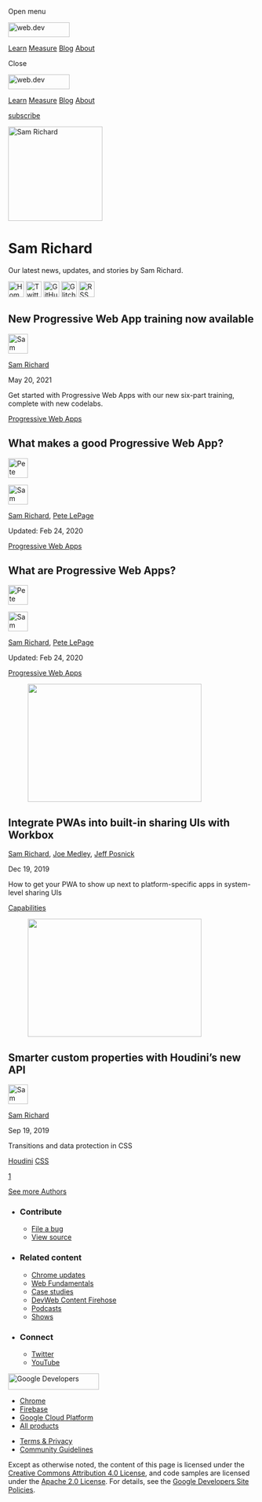 <span class="w-tooltip w-tooltip--left">Open menu</span>

<a href="/" class="gc-analytics-event header-default__logo-link"><img src="/images/lockup.svg" alt="web.dev" class="header-default__logo" width="125" height="30" /></a>

<a href="/learn/" class="gc-analytics-event header-default__link">Learn</a> <a href="/measure/" class="gc-analytics-event header-default__link">Measure</a> <a href="/blog/" class="gc-analytics-event header-default__link">Blog</a> <a href="/about/" class="gc-analytics-event header-default__link">About</a>

<span class="w-tooltip">Close</span>

<a href="/" class="gc-analytics-event"><img src="/images/lockup.svg" alt="web.dev" class="drawer-default__logo" width="125" height="30" /></a>

<a href="/learn/" class="gc-analytics-event drawer-default__link">Learn</a> <a href="/measure/" class="gc-analytics-event drawer-default__link">Measure</a> <a href="/blog/" class="gc-analytics-event drawer-default__link">Blog</a> <a href="/about/" class="gc-analytics-event drawer-default__link">About</a>

<a href="/newsletter/" class="gc-analytics-event w-actions__fab w-actions__fab--subscribe"><span>subscribe</span></a>

<img src="https://web-dev.imgix.net/image/admin/5kuER6QRWs54zbYIJ4zS.jpg?auto=format" alt="Sam Richard" class="w-author-page__image" sizes="(min-width: 481px) 192px, 128px" srcset="https://web-dev.imgix.net/image/admin/5kuER6QRWs54zbYIJ4zS.jpg?auto=format&amp;w=128 128w, https://web-dev.imgix.net/image/admin/5kuER6QRWs54zbYIJ4zS.jpg?auto=format&amp;w=146 146w, https://web-dev.imgix.net/image/admin/5kuER6QRWs54zbYIJ4zS.jpg?auto=format&amp;w=166 166w, https://web-dev.imgix.net/image/admin/5kuER6QRWs54zbYIJ4zS.jpg?auto=format&amp;w=190 190w, https://web-dev.imgix.net/image/admin/5kuER6QRWs54zbYIJ4zS.jpg?auto=format&amp;w=216 216w, https://web-dev.imgix.net/image/admin/5kuER6QRWs54zbYIJ4zS.jpg?auto=format&amp;w=246 246w, https://web-dev.imgix.net/image/admin/5kuER6QRWs54zbYIJ4zS.jpg?auto=format&amp;w=281 281w, https://web-dev.imgix.net/image/admin/5kuER6QRWs54zbYIJ4zS.jpg?auto=format&amp;w=320 320w, https://web-dev.imgix.net/image/admin/5kuER6QRWs54zbYIJ4zS.jpg?auto=format&amp;w=365 365w, https://web-dev.imgix.net/image/admin/5kuER6QRWs54zbYIJ4zS.jpg?auto=format&amp;w=384 384w" width="192" height="192" />

Sam Richard
===========

Our latest news, updates, and stories by Sam Richard.

<a href="https://snugug.com" class="w-author-page__link"><img src="/images/icons/language.svg" alt="Homepage" class="w-author-page__icon" width="32" height="32" /></a> <a href="https://twitter.com/snugug" class="w-author-page__link"><img src="/images/icons/twitter.svg" alt="Twitter" class="w-author-page__icon" width="32" height="32" /></a> <a href="https://github.com/snugug" class="w-author-page__link"><img src="/images/icons/github.svg" alt="GitHub" class="w-author-page__icon" width="32" height="32" /></a> <a href="https://glitch.com/@snugug" class="w-author-page__link"><img src="/images/icons/glitch.svg" alt="Glitch" class="w-author-page__icon" width="32" height="32" /></a> <a href="/authors/samrichard/feed.xml" class="w-author-page__link"><img src="/images/icons/rss.svg" alt="RSS Feed" class="w-author-page__icon" width="32" height="32" /></a>

<a href="/new-pwa-training/" class="w-card-base__link"></a>

New Progressive Web App training now available
----------------------------------------------

[<img src="https://web-dev.imgix.net/image/admin/5kuER6QRWs54zbYIJ4zS.jpg?auto=format&amp;fit=crop&amp;h=40&amp;w=40" alt="Sam Richard" class="w-author__image w-author__image--small" sizes="(min-width: 40px) 40px, calc(100vw - 48px)" srcset="https://web-dev.imgix.net/image/admin/5kuER6QRWs54zbYIJ4zS.jpg?fit=crop&amp;h=40&amp;w=40&amp;auto=format&amp;dpr=1&amp;q=75, https://web-dev.imgix.net/image/admin/5kuER6QRWs54zbYIJ4zS.jpg?fit=crop&amp;h=40&amp;w=40&amp;auto=format&amp;dpr=2&amp;q=50 2x, https://web-dev.imgix.net/image/admin/5kuER6QRWs54zbYIJ4zS.jpg?fit=crop&amp;h=40&amp;w=40&amp;auto=format&amp;dpr=3&amp;q=35 3x, https://web-dev.imgix.net/image/admin/5kuER6QRWs54zbYIJ4zS.jpg?fit=crop&amp;h=40&amp;w=40&amp;auto=format&amp;dpr=4&amp;q=23 4x, https://web-dev.imgix.net/image/admin/5kuER6QRWs54zbYIJ4zS.jpg?fit=crop&amp;h=40&amp;w=40&amp;auto=format&amp;dpr=5&amp;q=20 5x" width="40" height="40" />](/authors/samrichard/)

<span class="w-author__name"><a href="/authors/samrichard/" class="w-author__name-link">Sam Richard</a></span>

May 20, 2021

<a href="/new-pwa-training/" class="w-card-base__link"></a>

Get started with Progressive Web Apps with our new six-part training, complete with new codelabs.

<a href="/tags/progressive-web-apps/" class="w-chip">Progressive Web Apps</a>

<a href="/pwa-checklist/" class="w-card-base__link"></a>

What makes a good Progressive Web App?
--------------------------------------

[<img src="https://web-dev.imgix.net/image/0g2WvpbGRGdVs0aAPc6ObG7gkud2/3rFbsLsMMk1VveHfBRSu.jpg?auto=format&amp;fit=crop&amp;h=40&amp;w=40" alt="Pete LePage" class="w-author__image w-author__image--small" sizes="(min-width: 40px) 40px, calc(100vw - 48px)" srcset="https://web-dev.imgix.net/image/0g2WvpbGRGdVs0aAPc6ObG7gkud2/3rFbsLsMMk1VveHfBRSu.jpg?fit=crop&amp;h=40&amp;w=40&amp;auto=format&amp;dpr=1&amp;q=75, https://web-dev.imgix.net/image/0g2WvpbGRGdVs0aAPc6ObG7gkud2/3rFbsLsMMk1VveHfBRSu.jpg?fit=crop&amp;h=40&amp;w=40&amp;auto=format&amp;dpr=2&amp;q=50 2x, https://web-dev.imgix.net/image/0g2WvpbGRGdVs0aAPc6ObG7gkud2/3rFbsLsMMk1VveHfBRSu.jpg?fit=crop&amp;h=40&amp;w=40&amp;auto=format&amp;dpr=3&amp;q=35 3x, https://web-dev.imgix.net/image/0g2WvpbGRGdVs0aAPc6ObG7gkud2/3rFbsLsMMk1VveHfBRSu.jpg?fit=crop&amp;h=40&amp;w=40&amp;auto=format&amp;dpr=4&amp;q=23 4x, https://web-dev.imgix.net/image/0g2WvpbGRGdVs0aAPc6ObG7gkud2/3rFbsLsMMk1VveHfBRSu.jpg?fit=crop&amp;h=40&amp;w=40&amp;auto=format&amp;dpr=5&amp;q=20 5x" width="40" height="40" />](/authors/petelepage/)

[<img src="https://web-dev.imgix.net/image/admin/5kuER6QRWs54zbYIJ4zS.jpg?auto=format&amp;fit=crop&amp;h=40&amp;w=40" alt="Sam Richard" class="w-author__image w-author__image--small" sizes="(min-width: 40px) 40px, calc(100vw - 48px)" srcset="https://web-dev.imgix.net/image/admin/5kuER6QRWs54zbYIJ4zS.jpg?fit=crop&amp;h=40&amp;w=40&amp;auto=format&amp;dpr=1&amp;q=75, https://web-dev.imgix.net/image/admin/5kuER6QRWs54zbYIJ4zS.jpg?fit=crop&amp;h=40&amp;w=40&amp;auto=format&amp;dpr=2&amp;q=50 2x, https://web-dev.imgix.net/image/admin/5kuER6QRWs54zbYIJ4zS.jpg?fit=crop&amp;h=40&amp;w=40&amp;auto=format&amp;dpr=3&amp;q=35 3x, https://web-dev.imgix.net/image/admin/5kuER6QRWs54zbYIJ4zS.jpg?fit=crop&amp;h=40&amp;w=40&amp;auto=format&amp;dpr=4&amp;q=23 4x, https://web-dev.imgix.net/image/admin/5kuER6QRWs54zbYIJ4zS.jpg?fit=crop&amp;h=40&amp;w=40&amp;auto=format&amp;dpr=5&amp;q=20 5x" width="40" height="40" />](/authors/samrichard/)

<span class="w-author__name"><a href="/authors/samrichard/" class="w-author__name-link">Sam Richard</a>, <a href="/authors/petelepage/" class="w-author__name-link">Pete LePage</a></span>

Updated: Feb 24, 2020

<a href="/tags/progressive-web-apps/" class="w-chip">Progressive Web Apps</a>

<a href="/what-are-pwas/" class="w-card-base__link"></a>

What are Progressive Web Apps?
------------------------------

[<img src="https://web-dev.imgix.net/image/0g2WvpbGRGdVs0aAPc6ObG7gkud2/3rFbsLsMMk1VveHfBRSu.jpg?auto=format&amp;fit=crop&amp;h=40&amp;w=40" alt="Pete LePage" class="w-author__image w-author__image--small" sizes="(min-width: 40px) 40px, calc(100vw - 48px)" srcset="https://web-dev.imgix.net/image/0g2WvpbGRGdVs0aAPc6ObG7gkud2/3rFbsLsMMk1VveHfBRSu.jpg?fit=crop&amp;h=40&amp;w=40&amp;auto=format&amp;dpr=1&amp;q=75, https://web-dev.imgix.net/image/0g2WvpbGRGdVs0aAPc6ObG7gkud2/3rFbsLsMMk1VveHfBRSu.jpg?fit=crop&amp;h=40&amp;w=40&amp;auto=format&amp;dpr=2&amp;q=50 2x, https://web-dev.imgix.net/image/0g2WvpbGRGdVs0aAPc6ObG7gkud2/3rFbsLsMMk1VveHfBRSu.jpg?fit=crop&amp;h=40&amp;w=40&amp;auto=format&amp;dpr=3&amp;q=35 3x, https://web-dev.imgix.net/image/0g2WvpbGRGdVs0aAPc6ObG7gkud2/3rFbsLsMMk1VveHfBRSu.jpg?fit=crop&amp;h=40&amp;w=40&amp;auto=format&amp;dpr=4&amp;q=23 4x, https://web-dev.imgix.net/image/0g2WvpbGRGdVs0aAPc6ObG7gkud2/3rFbsLsMMk1VveHfBRSu.jpg?fit=crop&amp;h=40&amp;w=40&amp;auto=format&amp;dpr=5&amp;q=20 5x" width="40" height="40" />](/authors/petelepage/)

[<img src="https://web-dev.imgix.net/image/admin/5kuER6QRWs54zbYIJ4zS.jpg?auto=format&amp;fit=crop&amp;h=40&amp;w=40" alt="Sam Richard" class="w-author__image w-author__image--small" sizes="(min-width: 40px) 40px, calc(100vw - 48px)" srcset="https://web-dev.imgix.net/image/admin/5kuER6QRWs54zbYIJ4zS.jpg?fit=crop&amp;h=40&amp;w=40&amp;auto=format&amp;dpr=1&amp;q=75, https://web-dev.imgix.net/image/admin/5kuER6QRWs54zbYIJ4zS.jpg?fit=crop&amp;h=40&amp;w=40&amp;auto=format&amp;dpr=2&amp;q=50 2x, https://web-dev.imgix.net/image/admin/5kuER6QRWs54zbYIJ4zS.jpg?fit=crop&amp;h=40&amp;w=40&amp;auto=format&amp;dpr=3&amp;q=35 3x, https://web-dev.imgix.net/image/admin/5kuER6QRWs54zbYIJ4zS.jpg?fit=crop&amp;h=40&amp;w=40&amp;auto=format&amp;dpr=4&amp;q=23 4x, https://web-dev.imgix.net/image/admin/5kuER6QRWs54zbYIJ4zS.jpg?fit=crop&amp;h=40&amp;w=40&amp;auto=format&amp;dpr=5&amp;q=20 5x" width="40" height="40" />](/authors/samrichard/)

<span class="w-author__name"><a href="/authors/samrichard/" class="w-author__name-link">Sam Richard</a>, <a href="/authors/petelepage/" class="w-author__name-link">Pete LePage</a></span>

Updated: Feb 24, 2020

<a href="/tags/progressive-web-apps/" class="w-chip">Progressive Web Apps</a>

<a href="/workbox-share-targets/" class="w-card-base__link"></a>

<figure><img src="https://web-dev.imgix.net/image/admin/Cos9WFMqJGVZjBdQHcMU.jpg?auto=format&amp;fit=crop&amp;h=240&amp;w=354" class="w-card-base__image" sizes="(min-width: 354px) 354px, calc(100vw - 48px)" srcset="https://web-dev.imgix.net/image/admin/Cos9WFMqJGVZjBdQHcMU.jpg?fit=crop&amp;h=240&amp;w=354&amp;auto=format&amp;dpr=1&amp;q=75, https://web-dev.imgix.net/image/admin/Cos9WFMqJGVZjBdQHcMU.jpg?fit=crop&amp;h=240&amp;w=354&amp;auto=format&amp;dpr=2&amp;q=50 2x, https://web-dev.imgix.net/image/admin/Cos9WFMqJGVZjBdQHcMU.jpg?fit=crop&amp;h=240&amp;w=354&amp;auto=format&amp;dpr=3&amp;q=35 3x, https://web-dev.imgix.net/image/admin/Cos9WFMqJGVZjBdQHcMU.jpg?fit=crop&amp;h=240&amp;w=354&amp;auto=format&amp;dpr=4&amp;q=23 4x, https://web-dev.imgix.net/image/admin/Cos9WFMqJGVZjBdQHcMU.jpg?fit=crop&amp;h=240&amp;w=354&amp;auto=format&amp;dpr=5&amp;q=20 5x" width="354" height="240" /></figure>

<a href="/workbox-share-targets/" class="w-card-base__link"></a>

Integrate PWAs into built-in sharing UIs with Workbox
-----------------------------------------------------

<span class="w-author__name"><a href="/authors/samrichard/" class="w-author__name-link">Sam Richard</a>, <a href="/authors/joemedley/" class="w-author__name-link">Joe Medley</a>, <a href="/authors/jeffposnick/" class="w-author__name-link">Jeff Posnick</a></span>

Dec 19, 2019

<a href="/workbox-share-targets/" class="w-card-base__link"></a>

How to get your PWA to show up next to platform-specific apps in system-level sharing UIs

<a href="/tags/capabilities/" class="w-chip">Capabilities</a>

<a href="/css-props-and-vals/" class="w-card-base__link"></a>

<figure><img src="https://web-dev.imgix.net/image/admin/H6F7W8nUez3vaOv8hD8i.jpg?auto=format&amp;fit=crop&amp;h=240&amp;w=354" class="w-card-base__image" sizes="(min-width: 354px) 354px, calc(100vw - 48px)" srcset="https://web-dev.imgix.net/image/admin/H6F7W8nUez3vaOv8hD8i.jpg?fit=crop&amp;h=240&amp;w=354&amp;auto=format&amp;dpr=1&amp;q=75, https://web-dev.imgix.net/image/admin/H6F7W8nUez3vaOv8hD8i.jpg?fit=crop&amp;h=240&amp;w=354&amp;auto=format&amp;dpr=2&amp;q=50 2x, https://web-dev.imgix.net/image/admin/H6F7W8nUez3vaOv8hD8i.jpg?fit=crop&amp;h=240&amp;w=354&amp;auto=format&amp;dpr=3&amp;q=35 3x, https://web-dev.imgix.net/image/admin/H6F7W8nUez3vaOv8hD8i.jpg?fit=crop&amp;h=240&amp;w=354&amp;auto=format&amp;dpr=4&amp;q=23 4x, https://web-dev.imgix.net/image/admin/H6F7W8nUez3vaOv8hD8i.jpg?fit=crop&amp;h=240&amp;w=354&amp;auto=format&amp;dpr=5&amp;q=20 5x" width="354" height="240" /></figure>

<a href="/css-props-and-vals/" class="w-card-base__link"></a>

Smarter custom properties with Houdini’s new API
------------------------------------------------

[<img src="https://web-dev.imgix.net/image/admin/5kuER6QRWs54zbYIJ4zS.jpg?auto=format&amp;fit=crop&amp;h=40&amp;w=40" alt="Sam Richard" class="w-author__image w-author__image--small" sizes="(min-width: 40px) 40px, calc(100vw - 48px)" srcset="https://web-dev.imgix.net/image/admin/5kuER6QRWs54zbYIJ4zS.jpg?fit=crop&amp;h=40&amp;w=40&amp;auto=format&amp;dpr=1&amp;q=75, https://web-dev.imgix.net/image/admin/5kuER6QRWs54zbYIJ4zS.jpg?fit=crop&amp;h=40&amp;w=40&amp;auto=format&amp;dpr=2&amp;q=50 2x, https://web-dev.imgix.net/image/admin/5kuER6QRWs54zbYIJ4zS.jpg?fit=crop&amp;h=40&amp;w=40&amp;auto=format&amp;dpr=3&amp;q=35 3x, https://web-dev.imgix.net/image/admin/5kuER6QRWs54zbYIJ4zS.jpg?fit=crop&amp;h=40&amp;w=40&amp;auto=format&amp;dpr=4&amp;q=23 4x, https://web-dev.imgix.net/image/admin/5kuER6QRWs54zbYIJ4zS.jpg?fit=crop&amp;h=40&amp;w=40&amp;auto=format&amp;dpr=5&amp;q=20 5x" width="40" height="40" />](/authors/samrichard/)

<span class="w-author__name"><a href="/authors/samrichard/" class="w-author__name-link">Sam Richard</a></span>

Sep 19, 2019

<a href="/css-props-and-vals/" class="w-card-base__link"></a>

Transitions and data protection in CSS

<a href="/tags/houdini/" class="w-chip">Houdini</a> <a href="/tags/css/" class="w-chip">CSS</a>

<a href="/authors/samrichard/" class="w-pagination__link w-pagination__link--active">1</a>

<a href="/authors" class="w-button">See more Authors</a>

-   ### Contribute

    -   <a href="https://github.com/GoogleChrome/web.dev/issues/new?assignees=&amp;labels=bug&amp;template=bug_report.md&amp;title=" class="w-footer__linkbox-link">File a bug</a>
    -   <a href="https://github.com/googlechrome/web.dev" class="w-footer__linkbox-link">View source</a>

-   ### Related content

    -   <a href="https://blog.chromium.org/" class="w-footer__linkbox-link">Chrome updates</a>
    -   <a href="https://developers.google.com/web/" class="w-footer__linkbox-link">Web Fundamentals</a>
    -   <a href="https://developers.google.com/web/showcase/" class="w-footer__linkbox-link">Case studies</a>
    -   <a href="https://devwebfeed.appspot.com/" class="w-footer__linkbox-link">DevWeb Content Firehose</a>
    -   <a href="/podcasts/" class="w-footer__linkbox-link">Podcasts</a>
    -   <a href="/shows/" class="w-footer__linkbox-link">Shows</a>

-   ### Connect

    -   <a href="https://www.twitter.com/ChromiumDev" class="w-footer__linkbox-link">Twitter</a>
    -   <a href="https://www.youtube.com/user/ChromeDevelopers" class="w-footer__linkbox-link">YouTube</a>

<a href="https://developers.google.com/" class="w-footer__utility-logo-link"><img src="/images/lockup-color.png" alt="Google Developers" class="w-footer__utility-logo" width="185" height="33" /></a>

-   <a href="https://developer.chrome.com/" class="w-footer__utility-link">Chrome</a>
-   <a href="https://firebase.google.com/" class="w-footer__utility-link">Firebase</a>
-   <a href="https://cloud.google.com/" class="w-footer__utility-link">Google Cloud Platform</a>
-   <a href="https://developers.google.com/products" class="w-footer__utility-link">All products</a>

<!-- -->

-   <a href="https://policies.google.com/" class="w-footer__utility-link">Terms &amp; Privacy</a>
-   <a href="/community-guidelines/" class="w-footer__utility-link">Community Guidelines</a>

Except as otherwise noted, the content of this page is licensed under the [Creative Commons Attribution 4.0 License](https://creativecommons.org/licenses/by/4.0/), and code samples are licensed under the [Apache 2.0 License](https://www.apache.org/licenses/LICENSE-2.0). For details, see the [Google Developers Site Policies](https://developers.google.com/terms/site-policies).
